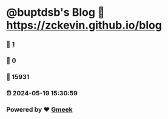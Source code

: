 # @buptdsb's Blog :link: https://zckevin.github.io/blog 
### :page_facing_up: [1](https://zckevin.github.io/blog/tag.html) 
### :speech_balloon: 0 
### :hibiscus: 15931 
### :alarm_clock: 2024-05-19 15:30:59 
### Powered by :heart: [Gmeek](https://github.com/Meekdai/Gmeek)
